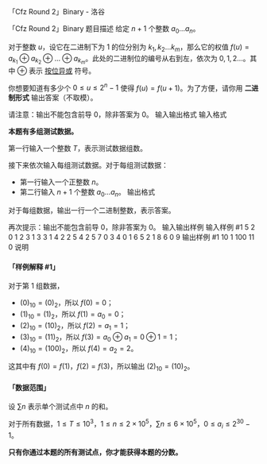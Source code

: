 



「Cfz Round 2」Binary - 洛谷














「Cfz Round 2」Binary
题目描述
给定 $n + 1$ 个整数 $a_0\dots a_n$。

对于整数 $u$，设它在二进制下为 $1$ 的位分别为 $k_1, k_2\dots k_m$，那么它的权值 $f(u) = a_{k_1} \oplus a_{k_2} \oplus \dots \oplus a_{k_m}$。此处的二进制位的编号从右到左，依次为 $0,1,2\dots$。其中 $\oplus$ 表示 [按位异或](https://baike.baidu.com/item/%E5%BC%82%E6%88%96/10993677?fromModule=search-result_lemma-recommend) 符号。

你想要知道有多少个 $0 \leq u \leq 2^n - 1$ 使得 $f(u) = f(u + 1)$。为了方便，请你用 **二进制形式** 输出答案（不取模）。

请注意：输出不能包含前导 $0$，除非答案为 $0$。
输入输出格式
输入格式

**本题有多组测试数据。**

第一行输入一个整数 $T$，表示测试数据组数。

接下来依次输入每组测试数据。对于每组测试数据：

- 第一行输入一个正整数 $n$。
- 第二行输入 $n + 1$ 个整数 $a_0 \dots a_n$。
输出格式

对于每组数据，输出一行一个二进制整数，表示答案。

再次提示：输出不能包含前导 $0$，除非答案为 $0$。
输入输出样例
输入样例 #1
5
2
0 1 2
3
1 3 3 1
4
2 2 5 4 2
5
7 0 3 4 0 1
6
5 2 1 8 6 0 9
输出样例 #1
10
1
100
11
0
说明
#### 「样例解释 #1」

对于第 $1$ 组数据，

- $(0)_{10} = (0)_{2}$，所以 $f(0) = 0$；
- $(1)_{10} = (1)_{2}$，所以 $f(1) = a_0 = 0$；
- $(2)_{10} = (10)_{2}$，所以 $f(2) = a_1 = 1$；
- $(3)_{10} = (11)_{2}$，所以 $f(3) = a_0 \oplus a_1 = 0 \oplus 1 = 1$；
- $(4)_{10} = (100)_{2}$，所以 $f(4) = a_2 = 2$。

这其中有 $f(0) = f(1)$，$f(2) = f(3)$，所以输出 $(2)_{10} = (10)_{2}$。

#### 「数据范围」

设 $\sum n$ 表示单个测试点中 $n$ 的和。

对于所有数据，$1 \leq T \leq 10^3$，$1 \leq n \leq 2\times 10^5$，$\sum n \leq 6\times 10^5$，$0 \leq a_i \leq 2^{30} - 1$。

**只有你通过本题的所有测试点，你才能获得本题的分数。**






